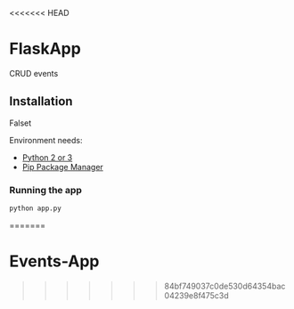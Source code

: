<<<<<<< HEAD
# FlaskApp

CRUD events
## Installation
Falset

Environment needs:

- [Python 2 or 3](https://python.org)
- [Pip Package Manager](https://pypi.python.org/pypi)

### Running the app

```bash
python app.py
```

=======
# Events-App
>>>>>>> 84bf749037c0de530d64354bac04239e8f475c3d
